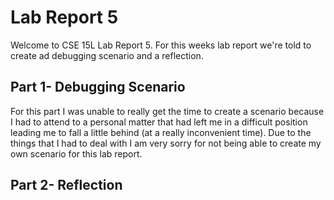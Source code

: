 # Lab Report 5
Welcome to CSE 15L Lab Report 5. For this weeks lab report we're told to create ad debugging scenario and a reflection.

## Part 1- Debugging Scenario
For this part I was unable to really get the time to create a scenario because I had to attend to a personal matter that had left me in a difficult position leading me to fall a little behind (at a really inconvenient time). Due to the things that I had to deal with I am very sorry for not being able to create my own scenario for this lab report.

## Part 2- Reflection

